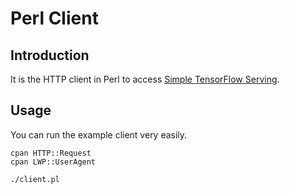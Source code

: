 
# Perl Client

## Introduction

It is the HTTP client in Perl to access [Simple TensorFlow Serving](https://github.com/tobegit3hub/simple_tensorflow_serving).

## Usage

You can run the example client very easily.

```shell
cpan HTTP::Request
cpan LWP::UserAgent

./client.pl
```
